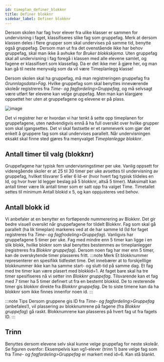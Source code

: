 ```yaml
---
id: timeplan_definer_blokknr
title: Definer blokknr
sidebar_label: Definer blokknr
---
```

Dersom skolen har fag hvor elever fra ulike klasser er sammen for undervisning i faget, klassifiseres slike fag som gruppefag. Merk at dersom klassen deles i flere grupper som skal undervises på samme tid, benytte også gruppefag.
Dersom man ut fra det ovenstående ikke har behov gruppefag, skal man ikke å avhuke for _Bruker blokkskjema_. Uten gruppefag skal all undervisning i fag foregå i klassen med alle elevene samlet, og fagene er klassifisert som klassefag. Da er det ikke mer å gjøre her, og man kan gå til neste menyvalg som da vil være Timeplanlegg klasse!


Dersom skolen skal ha gruppefag, må man registreringen gruppefag fra _Grunnlagsdata>Fag_. Hvilke gruppefag som skal benyttes inneværende skoleår registreres fra _Time- og fagfordeling>Gruppefag_, og må selvsagt være utført før elevene kan velge gruppefag. Men man kan klargjøre oppsettet her uten at gruppefagene og elevene er på plass.


![image](https://user-images.githubusercontent.com/80097133/118969549-775ba280-b96d-11eb-875d-2cb24fbd8dd7.png)

Det vi registrer her er hvordan vi har tenkt å sette opp timeplanen for gruppefagene, uten nødvendigvis ennå å ha full oversikt over hvilke grupper som skal igangsettes. Det vi skal fastsette er et rammeverk som gjør det enkelt å gruppere fag som skal undervises parallelt. Når undervisningen eksakt skal finne sted gjøres fra menyvalget _Timeplanlegge blokknr_.

## Antall timer til valg (blokknr)
Gruppefagene har typisk fem undervisningstimer per uke. Vanlig oppsett for videregående skoler er at 25 til 30 timer per uke avsettes til undervisning av gruppefag, hvilket tilsvarer 5 eller 6 Id-er (hvor hvert fag typisk tildeles en Id, og hvor hver Id legger beslag på 5 blokknr, altså 5 timer). Maksimalt kan antall timer være lik antall timer som er satt opp fra valget Time. Timetallet settes til minimum Antall blokid x 5, og kan oppjusteres ved behov.

## Antall blokk id
Vi anbefaler at en benytter en fortløpende nummerering av Blokknr. Det gir bedre visuell oversikt når gruppefagene for tildelt Blokknr. 
Fag som skal gå parallelt (ha lik timeplan) markeres ved at de har samme Id (Id for faget registreres fra _Time- og fagfrodeling>Gruppefag_). Vanligvis har gruppefagene 5 timer per uke. Fag med mindre enn 5 timer kan ligge i en slik blokk, hvilke bloknr som skal benyttes bestemmes av timeplanlegger (registreres fra _Blokknr gruppefag_). Dersom noen fag har mer enn 5 timer, kan de overskytende timer plasseres fritt. 
:::note Merk
Et blokknummer representerer en spesifikk tidfestet time. Det innebærer at to forskjelllige blokknummer ikke kan ha samme start- og slutt-tid på samme dag. Et fag med tre timer kan være plasert med blokkid=1. At faget bare skal ha tre timer spesifiseres nå vi setter inn _Blokknr gruppefag_. Tilsvarende kan et fag med 7 timer ha 5 timer definert ut fra en bestemt blokkid. De to resterende timer gis blokknr direkte fra _Blokknr gruppefag_. De to siste timene kan da ha blokknr som ikke finnes innenfor noen id.
:::

:::note Tips
Dersom gruppene gis ID fra _Time- og fagfordeling>Gruppefag_ (anbefales!), vil plassering av blokknumrene på fagene (fra _Blokknr gruppefag_) gå raskt. Blokknumrene kan plasseres på hvert fag ut fra fagets ID.
:::

## Trinn 
Benyttes dersom elevene selv skal kunne velge gruppefag for neste skoleår. Se figuren ovenfor: Eksempelvis kan vg1-elever (trinn 1) bare velge fag som fra _Time- og fagfordeling>Gruppefag_ er markert med id=6. Kan stå blankt. 
